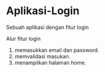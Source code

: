 # Aplikasi-Login
Sebuah aplikasi dengan fitur login

Alur fitur login
1. memasukkan email dan password.
2. memvalidasi masukan.
3. menampilkan halaman home.
